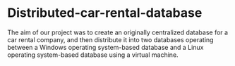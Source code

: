 # Distributed-car-rental-database
The aim of our project was to create an originally centralized database for a car rental company, and then distribute it into two databases operating between a Windows operating system-based database and a Linux operating system-based database using a virtual machine.


